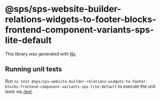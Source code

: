 # @sps/sps-website-builder-relations-widgets-to-footer-blocks-frontend-component-variants-sps-lite-default

This library was generated with [Nx](https://nx.dev).

## Running unit tests

Run `nx test @sps/sps-website-builder-relations-widgets-to-footer-blocks-frontend-component-variants-sps-lite-default` to execute the unit tests via [Jest](https://jestjs.io).
